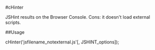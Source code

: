 #cHinter

JSHint results on the Browser Console. Cons: it doesn't load external scripts.

##Usage

cHinter('jsfilename_notexternal.js'[, JSHINT_options]);

 
